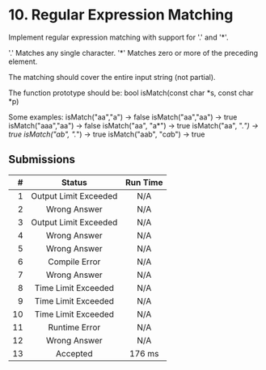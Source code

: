 # 10. Regular Expression Matching
Implement regular expression matching with support for '.' and '*'.


'.' Matches any single character.
'*' Matches zero or more of the preceding element.

The matching should cover the entire input string (not partial).

The function prototype should be:
bool isMatch(const char *s, const char *p)

Some examples:
isMatch(&quot;aa&quot;,&quot;a&quot;) → false
isMatch(&quot;aa&quot;,&quot;aa&quot;) → true
isMatch(&quot;aaa&quot;,&quot;aa&quot;) → false
isMatch(&quot;aa&quot;, &quot;a*&quot;) → true
isMatch(&quot;aa&quot;, &quot;.*&quot;) → true
isMatch(&quot;ab&quot;, &quot;.*&quot;) → true
isMatch(&quot;aab&quot;, &quot;c*a*b&quot;) → true




## Submissions
|#|Status|Run Time|
|---:|:---:|:---:|
|1|Output Limit Exceeded|N/A|
|2|Wrong Answer|N/A|
|3|Output Limit Exceeded|N/A|
|4|Wrong Answer|N/A|
|5|Wrong Answer|N/A|
|6|Compile Error|N/A|
|7|Wrong Answer|N/A|
|8|Time Limit Exceeded|N/A|
|9|Time Limit Exceeded|N/A|
|10|Time Limit Exceeded|N/A|
|11|Runtime Error|N/A|
|12|Wrong Answer|N/A|
|13|Accepted|176 ms|

